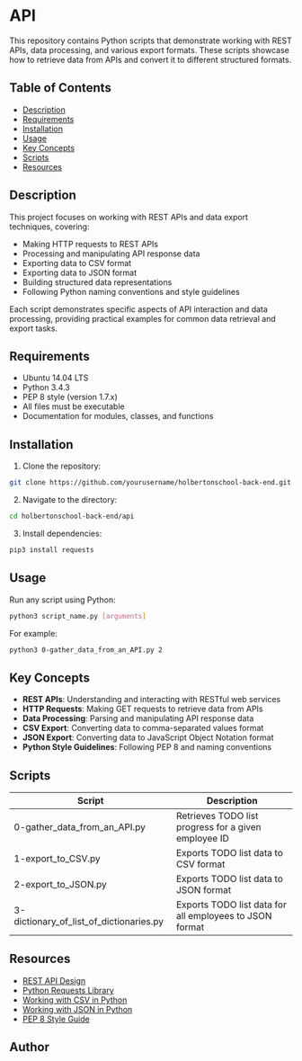 # API

This repository contains Python scripts that demonstrate working with REST APIs, data processing, and various export formats. These scripts showcase how to retrieve data from APIs and convert it to different structured formats.

## Table of Contents

- [Description](#description)
- [Requirements](#requirements)
- [Installation](#installation)
- [Usage](#usage)
- [Key Concepts](#key-concepts)
- [Scripts](#scripts)
- [Resources](#resources)

## Description

This project focuses on working with REST APIs and data export techniques, covering:
- Making HTTP requests to REST APIs
- Processing and manipulating API response data
- Exporting data to CSV format
- Exporting data to JSON format
- Building structured data representations
- Following Python naming conventions and style guidelines

Each script demonstrates specific aspects of API interaction and data processing, providing practical examples for common data retrieval and export tasks.

## Requirements

- Ubuntu 14.04 LTS
- Python 3.4.3
- PEP 8 style (version 1.7.x)
- All files must be executable
- Documentation for modules, classes, and functions

## Installation

1. Clone the repository:
```bash
git clone https://github.com/yourusername/holbertonschool-back-end.git
```

2. Navigate to the directory:
```bash
cd holbertonschool-back-end/api
```

3. Install dependencies:
```bash
pip3 install requests
```

## Usage

Run any script using Python:

```bash
python3 script_name.py [arguments]
```

For example:
```bash
python3 0-gather_data_from_an_API.py 2
```

## Key Concepts

- **REST APIs**: Understanding and interacting with RESTful web services
- **HTTP Requests**: Making GET requests to retrieve data from APIs
- **Data Processing**: Parsing and manipulating API response data
- **CSV Export**: Converting data to comma-separated values format
- **JSON Export**: Converting data to JavaScript Object Notation format
- **Python Style Guidelines**: Following PEP 8 and naming conventions

## Scripts

| Script | Description |
|--------|-------------|
| 0-gather_data_from_an_API.py | Retrieves TODO list progress for a given employee ID |
| 1-export_to_CSV.py | Exports TODO list data to CSV format |
| 2-export_to_JSON.py | Exports TODO list data to JSON format |
| 3-dictionary_of_list_of_dictionaries.py | Exports TODO list data for all employees to JSON format |

## Resources

- [REST API Design](https://restfulapi.net/)
- [Python Requests Library](https://requests.readthedocs.io/en/master/)
- [Working with CSV in Python](https://docs.python.org/3/library/csv.html)
- [Working with JSON in Python](https://docs.python.org/3/library/json.html)
- [PEP 8 Style Guide](https://www.python.org/dev/peps/pep-0008/)

## Author

